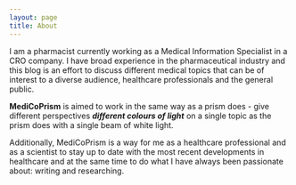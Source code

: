 ```yaml
---
layout: page
title: About
---
```


<p><span style="font-weight: 400;">I am a pharmacist currently working as a Medical Information Specialist in a CRO company. I have broad experience in the pharmaceutical industry and this blog is an effort to discuss different medical topics that can be of interest to a diverse audience, healthcare professionals and the general public.</span></p>
<p><span style="font-weight: 400;"><strong>MediCoPrism</strong> is aimed to work in the same way as a prism does - give different perspectives&nbsp;<strong><em>different colours of light</em></strong>&nbsp;on a single topic as the prism does with a single beam of white light.&nbsp;</span></p>
<p><span style="font-weight: 400;">Additionally, MediCoPrism is a way for me as a healthcare professional and as a scientist to stay up to date with the most recent developments in healthcare and at the same time to do what I have always been passionate about: writing and researching. </span></p>

